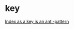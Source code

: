 # key

[Index as a key is an anti-pattern](https://medium.com/@robinpokorny/index-as-a-key-is-an-anti-pattern-e0349aece318)

